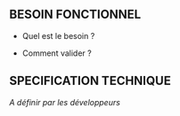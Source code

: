 BESOIN FONCTIONNEL
-------------------------------
 - Quel est le besoin ?

 - Comment valider ?

SPECIFICATION TECHNIQUE
------------------------------------------
*A définir par les développeurs*
